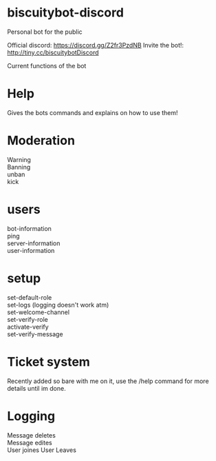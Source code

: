 # biscuitybot-discord

Personal bot for the public

Official discord: https://discord.gg/Z2fr3PzdNB
Invite the bot!: http://tiny.cc/biscuitybotDiscord

Current functions of the bot

# Help

Gives the bots commands and explains on how to use them!

# Moderation

Warning  
Banning  
unban  
kick

# users

bot-information  
ping  
server-information  
user-information

# setup

set-default-role  
set-logs (logging doesn't work atm)  
set-welcome-channel  
set-verify-role  
activate-verify  
set-verify-message

# Ticket system

Recently added so bare with me on it, use the /help command for more details until im done.

# Logging
Message deletes  
Message edites  
User joines
User Leaves